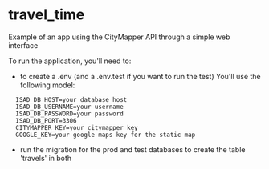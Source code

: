 # travel_time

Example of an app using the CityMapper API through a simple web interface

To run the application, you'll need to:
  - to create a .env (and a .env.test if you want to run the test)
  You'll use the following model: 
  ```ISAD_DB_NAME=your database name
    ISAD_DB_HOST=your database host
    ISAD_DB_USERNAME=your username
    ISAD_DB_PASSWORD=your password
    ISAD_DB_PORT=3306
    CITYMAPPER_KEY=your citymapper key
    GOOGLE_KEY=your google maps key for the static map
```
  - run the migration for the prod and test databases to create the table 'travels' in both

